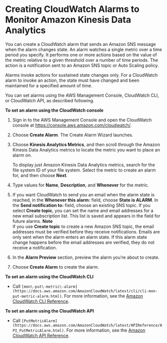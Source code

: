 # Creating CloudWatch Alarms to Monitor Amazon Kinesis Data Analytics<a name="creating-alarms"></a>

You can create a CloudWatch alarm that sends an Amazon SNS message when the alarm changes state\. An alarm watches a single metric over a time period you specify\. It performs one or more actions based on the value of the metric relative to a given threshold over a number of time periods\. The action is a notification sent to an Amazon SNS topic or Auto Scaling policy\. 

Alarms invoke actions for sustained state changes only\. For a CloudWatch alarm to invoke an action, the state must have changed and been maintained for a specified amount of time\.

You can set alarms using the AWS Management Console, CloudWatch CLI, or CloudWatch API, as described following\.

**To set an alarm using the CloudWatch console**

1. Sign in to the AWS Management Console and open the CloudWatch console at [https://console\.aws\.amazon\.com/cloudwatch/](https://console.aws.amazon.com/cloudwatch/)\.

1.  Choose **Create Alarm**\. The Create Alarm Wizard launches\. 

1. Choose **Kinesis Analytics Metrics**, and then scroll through the Amazon Kinesis Data Analytics metrics to locate the metric you want to place an alarm on\. 

   To display just Amazon Kinesis Data Analytics metrics, search for the file system ID of your file system\. Select the metric to create an alarm for, and then choose **Next**\.

1. Type values for **Name**, **Description**, and **Whenever** for the metric\. 

1. If you want CloudWatch to send you an email when the alarm state is reached, in the **Whenever this alarm:** field, choose **State is ALARM**\. In the **Send notification to:** field, choose an existing SNS topic\. If you select **Create topic**, you can set the name and email addresses for a new email subscription list\. This list is saved and appears in the field for future alarms\. 
**Note**  
 If you use **Create topic** to create a new Amazon SNS topic, the email addresses must be verified before they receive notifications\. Emails are only sent when the alarm enters an alarm state\. If this alarm state change happens before the email addresses are verified, they do not receive a notification\.

1. In the **Alarm Preview** section, preview the alarm you’re about to create\. 

1. Choose **Create Alarm** to create the alarm\.

**To set an alarm using the CloudWatch CLI**
+  Call `[mon\-put\-metric\-alarm](https://docs.aws.amazon.com/AmazonCloudWatch/latest/cli/cli-mon-put-metric-alarm.html)`\. For more information, see the [Amazon CloudWatch CLI Reference](https://docs.aws.amazon.com/AmazonCloudWatch/latest/cli/)\. 

**To set an alarm using the CloudWatch API**
+ Call `[PutMetricAlarm](https://docs.aws.amazon.com/AmazonCloudWatch/latest/APIReference/API_PutMetricAlarm.html)`\. For more information, see the [Amazon CloudWatch API Reference](https://docs.aws.amazon.com/AmazonCloudWatch/latest/APIReference/)\. 
